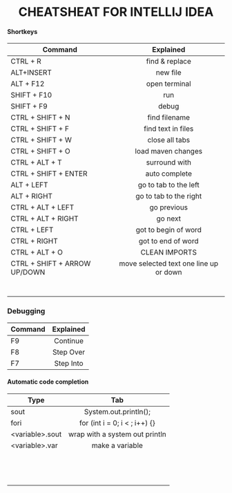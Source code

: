 <h1 style="text-align:center;">
CHEATSHEAT FOR INTELLIJ IDEA
</h1>
<h4> Shortkeys </h4>

| Command              |       Explained        |
| -------------------- | :--------------------: |
| CTRL + R             |     find & replace     |
| ALT+INSERT           |        new file        |
| ALT + F12            |     open terminal      |
| SHIFT + F10          |          run           |
| SHIFT + F9           |         debug          |
| CTRL + SHIFT + N     |     find filename      |
| CTRL + SHIFT + F     |   find text in files   |
| CTRL + SHIFT + W     |     close all tabs     |
| CTRL + SHIFT + O     |   load maven changes   |
| CTRL + ALT + T       |     surround with      |
| CTRL + SHIFT + ENTER |     auto complete      |
| ALT + LEFT           | go to tab to the left  |
| ALT + RIGHT          | go to tab to the right |
| CTRL + ALT + LEFT    |      go previous       |
| CTRL + ALT + RIGHT   |        go next         |
| CTRL + LEFT          |  got to begin of word  |
| CTRL + RIGHT         |   got to end of word   |
| CTRL + ALT + O       |     CLEAN IMPORTS      |
| CTRL + SHIFT + ARROW UP/DOWN                     | move selected text one line up or down
|                      |
|                      |
|                      |
|                      |
|                      |
|                      |
|                      |

<h3> Debugging </h3>

| Command | Explained |
| ------- | :-------: |
| F9      | Continue  |
| F8      | Step Over |
| F7      | Step Into |

<h4> Automatic code completion </h4>

| Type                  |              Tab               |
| --------------------- | :----------------------------: |
| sout                  |     System.out.println();      |
| fori                  | for (int i = 0; i < ; i++) {}  |
| &lt;variable&gt;.sout | wrap with a system out println |
| &lt;variable&gt;.var  |        make a variable         |
|                       |
|                       |
|                       |
|                       |
|                       |
|                       |
|                       |
|                       |
|                       |
|                       |
|                       |
|                       |
|                       |
